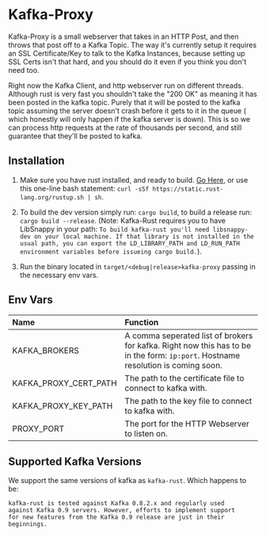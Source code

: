 # Kafka-Proxy #

Kafka-Proxy is a small webserver that takes in an HTTP Post, and then throws that post off to a Kafka
Topic. The way it's currently setup it requires an SSL Certificate/Key to talk to the Kafka Instances,
because setting up SSL Certs isn't that hard, and you should do it even if you think you don't need
too.

Right now the Kafka Client, and http webserver run on different threads. Although rust is very fast
you shouldn't take the "200 OK" as meaning it has been posted in the kafka topic. Purely that it will
be posted to the kafka topic assuming the server doesn't crash before it gets to it in the queue (
which honestly will only happen if the kafka server is down). This is so we can process http
requests at the rate of thousands per second, and still guarantee that they'll be posted to kafka.

## Installation ##

1. Make sure you have rust installed, and ready to build. [Go Here][rust_link], or use this one-line bash statement:
  `curl -sSf https://static.rust-lang.org/rustup.sh | sh`.

2. To build the dev version simply run: `cargo build`, to build a release run: `cargo build --release`.
  (Note: Kafka-Rust requires you to have LibSnappy in your path: ```To build kafka-rust you'll need libsnappy-dev on your local machine. If that library is not installed in the usual path, you can export the LD_LIBRARY_PATH and LD_RUN_PATH environment variables before issueing cargo build.```).

3. Run the binary located in `target/<debug|release>kafka-proxy` passing in the necessary env vars.

## Env Vars ##

| Name                  | Function                                                                                                                          |
|:----------------------|:----------------------------------------------------------------------------------------------------------------------------------|
| KAFKA_BROKERS         | A comma seperated list of brokers for kafka. Right now this has to be in the form: `ip:port`. Hostname resolution is coming soon. |
| KAFKA_PROXY_CERT_PATH | The path to the certificate file to connect to kafka with.                                                                        |
| KAFKA_PROXY_KEY_PATH  | The path to the key file to connect to kafka with.                                                                                |
| PROXY_PORT            | The port for the HTTP Webserver to listen on.                                                                                     |

## Supported Kafka Versions ##

We support the same versions of kafka as `kafka-rust`. Which happens to be:
```
kafka-rust is tested against Kafka 0.8.2.x and regularly used
against Kafka 0.9 servers. However, efforts to implement support
for new features from the Kafka 0.9 release are just in their
beginnings.
```

[rust_link]: https://www.rust-lang.org/en-US/downloads.html
